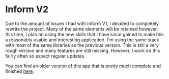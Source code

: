# Inform V2

Due to the amount of issues I had with Inform V1, I decided to completely rewrite the project. Many of the same elements will be retained however, this time, I plan on using the new skills that I have since gained to make this a reasonably usable and interesting application. I'm using the same stack with most of the same libraries as the previous version. This is still a very rough version and many features are still missing. However, I work on this fairly often so expect regular updates.

You can find an older version of this app that is pretty much complete and finished [here](https://github.com/vdoubleu/Inform).
